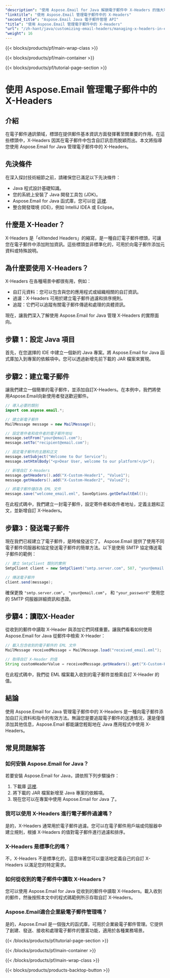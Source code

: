 ```yaml
---
"description": "使用 Aspose.Email for Java 解鎖電子郵件中 X-Headers 的強大功能。學習如何管理自訂元資料並增強電子郵件處理能力。"
"linktitle": "使用 Aspose.Email 管理電子郵件中的 X-Headers"
"second_title": "Aspose.Email Java 電子郵件管理 API"
"title": "使用 Aspose.Email 管理電子郵件中的 X-Headers"
"url": "/zh-hant/java/customizing-email-headers/managing-x-headers-in-email-messages/"
"weight": 16
---
```


{{< blocks/products/pf/main-wrap-class >}}

{{< blocks/products/pf/main-container >}}

{{< blocks/products/pf/tutorial-page-section >}}

# 使用 Aspose.Email 管理電子郵件中的 X-Headers


## 介紹

在電子郵件通訊領域，標頭在提供郵件基本資訊方面發揮著至關重要的作用。在這些標頭中，X-Headers 因其在電子郵件中包含自訂訊息而脫穎而出。本文將指導您使用 Aspose.Email for Java 管理電子郵件中的 X-Headers。

## 先決條件

在深入探討技術細節之前，請確保您已滿足以下先決條件：

- Java 程式設計基礎知識。
- 您的系統上安裝了 Java 開發工具包 (JDK)。
- Aspose.Email for Java 函式庫，您可以從 [這裡](https://releases。aspose.com/email/java/).
- 整合開發環境 (IDE)，例如 IntelliJ IDEA 或 Eclipse。

## 什麼是 X-Header？

X-Headers 是「eXtended Headers」的縮寫，是一種自訂電子郵件標頭，可讓您在電子郵件中添加附加資訊。這些標頭並非標準化的，可用於向電子郵件添加元資料或特殊說明。

## 為什麼要使用 X-Headers？

X-Headers 在各種場景中都很有用，例如：

- 自訂元資料：您可以包含與您的應用程式或組織相關的自訂資訊。
- 過濾：X-Headers 可用於建立電子郵件過濾和排序規則。
- 追蹤：它們可以追蹤有關電子郵件傳遞和處理的具體資訊。

現在，讓我們深入了解使用 Aspose.Email for Java 管理 X-Headers 的實際面向。

## 步驟 1：設定 Java 項目

首先，在您選擇的 IDE 中建立一個新的 Java 專案。將 Aspose.Email for Java 函式庫加入到專案的依賴項中。您可以透過新增先前下載的 JAR 檔案來實現。

## 步驟2：建立電子郵件

讓我們建立一個簡單的電子郵件，並添加自訂X-Headers。在本例中，我們將使用Aspose.Email向新使用者發送歡迎郵件。

```java
// 導入必要的類別
import com.aspose.email.*;

// 建立新電子郵件
MailMessage message = new MailMessage();

// 設定寄件者和收件者的電子郵件地址
message.setFrom("your@email.com");
message.setTo("recipient@email.com");

// 設定電子郵件的主題和正文
message.setSubject("Welcome to Our Service");
message.setHtmlBody("<p>Dear User, welcome to our platform!</p>");

// 新增自訂 X-Headers
message.getHeaders().add("X-Custom-Header1", "Value1");
message.getHeaders().add("X-Custom-Header2", "Value2");

// 將電子郵件儲存為 EML 文件
message.save("welcome_email.eml", SaveOptions.getDefaultEml());
```

在此程式碼中，我們建立一封電子郵件，設定寄件者和收件者地址，定義主題和正文，並新增自訂 X-Headers。

## 步驟3：發送電子郵件

現在我們已經建立了電子郵件，是時候發送它了。 Aspose.Email 提供了使用不同電子郵件伺服器和協定發送電子郵件的簡單方法。以下是使用 SMTP 協定傳送電子郵件的範例：

```java
// 建立 SmtpClient 類別的實例
SmtpClient client = new SmtpClient("smtp.server.com", 587, "your@email.com", "your_password");

// 傳送電子郵件
client.send(message);
```

確保更換 `"smtp.server.com"`， `"your@email.com"`， 和 `"your_password"` 使用您的 SMTP 伺服器詳細資訊和憑證。

## 步驟4：讀取X-Header

從收到的郵件中讀取 X-Header 與添加它們同樣重要。讓我們看看如何使用 Aspose.Email for Java 從郵件中檢索 X-Header：

```java
// 載入包含收到的電子郵件的 EML 文件
MailMessage receivedMessage = MailMessage.load("received_email.eml");

// 取得自訂 X-Header 的值
String customHeaderValue = receivedMessage.getHeaders().get("X-Custom-Header1");
```

在此程式碼中，我們從 EML 檔案載入收到的電子郵件並檢索自訂 X-Header 的值。

## 結論

使用 Aspose.Email for Java 管理電子郵件中的 X-Headers 是一種向電子郵件添加自訂元資料和指令的有效方法。無論您是要追蹤電子郵件的送達情況，還是僅僅添加其他信息，Aspose.Email 都能讓您輕鬆地在 Java 應用程式中使用 X-Headers。

## 常見問題解答

### 如何安裝 Aspose.Email for Java？

若要安裝 Aspose.Email for Java，請依照下列步驟操作：
1. 下載庫 [這裡](https://releases。aspose.com/email/java/).
2. 將下載的 JAR 檔案新增至 Java 專案的依賴項。
3. 現在您可以在專案中使用 Aspose.Email for Java 了。

### 我可以使用 X-Headers 進行電子郵件過濾嗎？

是的，X-Headers 通常用於電子郵件過濾。您可以在電子郵件用戶端或伺服器中建立規則，根據 X-Headers 的值對電子郵件進行過濾和排序。

### X-Headers 是標準化的嗎？

不，X-Headers 不是標準化的，這意味著您可以靈活地定義自己的自訂 X-Headers 以滿足您的特定需求。

### 如何從收到的電子郵件中讀取 X-Headers？

您可以使用 Aspose.Email for Java 從收到的郵件中讀取 X-Headers。載入收到的郵件，然後按照本文中的程式碼範例所示存取自訂 X-Headers。

### Aspose.Email適合企業級電子郵件管理嗎？

是的，Aspose.Email 是一個強大的函式庫，可用於企業級電子郵件管理。它提供了創建、發送、接收和處理電子郵件的豐富功能，適用於各種業務場景。

{{< /blocks/products/pf/tutorial-page-section >}}

{{< /blocks/products/pf/main-container >}}

{{< /blocks/products/pf/main-wrap-class >}}

{{< blocks/products/products-backtop-button >}}